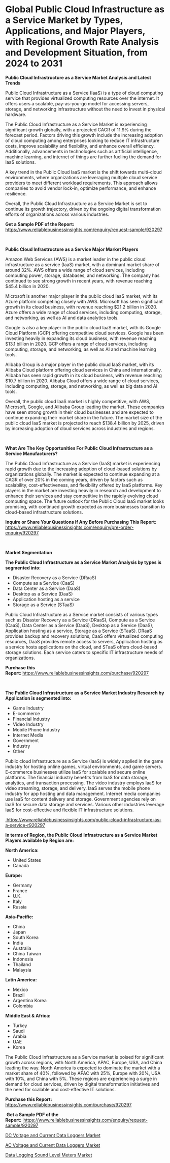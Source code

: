 <p><h1>Global Public Cloud Infrastructure as a Service Market by Types, Applications, and Major Players, with Regional Growth Rate Analysis and Development Situation, from 2024 to 2031</h1></p><p><strong>Public Cloud Infrastructure as a Service Market Analysis and Latest Trends</strong></p>
<p><p>Public Cloud Infrastructure as a Service (IaaS) is a type of cloud computing service that provides virtualized computing resources over the internet. It offers users a scalable, pay-as-you-go model for accessing servers, storage, and networking infrastructure without the need to invest in physical hardware.</p><p>The Public Cloud Infrastructure as a Service Market is experiencing significant growth globally, with a projected CAGR of 11.9% during the forecast period. Factors driving this growth include the increasing adoption of cloud computing among enterprises looking to reduce IT infrastructure costs, improve scalability and flexibility, and enhance overall efficiency. Additionally, advancements in technologies such as artificial intelligence, machine learning, and internet of things are further fueling the demand for IaaS solutions.</p><p>A key trend in the Public Cloud IaaS market is the shift towards multi-cloud environments, where organizations are leveraging multiple cloud service providers to meet different workload requirements. This approach allows companies to avoid vendor lock-in, optimize performance, and enhance resilience.</p><p>Overall, the Public Cloud Infrastructure as a Service Market is set to continue its growth trajectory, driven by the ongoing digital transformation efforts of organizations across various industries.</p></p>
<p><strong>Get a Sample PDF of the Report:&nbsp;</strong> <a href="https://www.reliablebusinessinsights.com/enquiry/request-sample/920297">https://www.reliablebusinessinsights.com/enquiry/request-sample/920297</a></p>
<p>&nbsp;</p>
<p><strong>Public Cloud Infrastructure as a Service Major Market Players</strong></p>
<p><p>Amazon Web Services (AWS) is a market leader in the public cloud infrastructure as a service (IaaS) market, with a dominant market share of around 32%. AWS offers a wide range of cloud services, including computing power, storage, databases, and networking. The company has continued to see strong growth in recent years, with revenue reaching $45.4 billion in 2020.</p><p>Microsoft is another major player in the public cloud IaaS market, with its Azure platform competing closely with AWS. Microsoft has seen significant growth in its cloud business, with revenue reaching $21.2 billion in 2020. Azure offers a wide range of cloud services, including computing, storage, and networking, as well as AI and data analytics tools.</p><p>Google is also a key player in the public cloud IaaS market, with its Google Cloud Platform (GCP) offering competitive cloud services. Google has been investing heavily in expanding its cloud business, with revenue reaching $13.1 billion in 2020. GCP offers a range of cloud services, including computing, storage, and networking, as well as AI and machine learning tools.</p><p>Alibaba Group is a major player in the public cloud IaaS market, with its Alibaba Cloud platform offering cloud services in China and internationally. Alibaba has seen rapid growth in its cloud business, with revenue reaching $10.7 billion in 2020. Alibaba Cloud offers a wide range of cloud services, including computing, storage, and networking, as well as big data and AI tools.</p><p>Overall, the public cloud IaaS market is highly competitive, with AWS, Microsoft, Google, and Alibaba Group leading the market. These companies have seen strong growth in their cloud businesses and are expected to continue expanding their market share in the future. The market size of the public cloud IaaS market is projected to reach $138.4 billion by 2025, driven by increasing adoption of cloud services across industries and regions.</p></p>
<p>&nbsp;</p>
<p><strong>What Are The Key Opportunities For Public Cloud Infrastructure as a Service Manufacturers?</strong></p>
<p><p>The Public Cloud Infrastructure as a Service (IaaS) market is experiencing rapid growth due to the increasing adoption of cloud-based solutions by organizations globally. The market is expected to continue expanding at a CAGR of over 20% in the coming years, driven by factors such as scalability, cost-effectiveness, and flexibility offered by IaaS platforms. Key players in the market are investing heavily in research and development to enhance their services and stay competitive in the rapidly evolving cloud computing space. The future outlook for the Public Cloud IaaS market looks promising, with continued growth expected as more businesses transition to cloud-based infrastructure solutions.</p></p>
<p><strong>Inquire or Share Your Questions If Any Before Purchasing This Report:</strong> <a href="https://www.reliablebusinessinsights.com/enquiry/pre-order-enquiry/920297">https://www.reliablebusinessinsights.com/enquiry/pre-order-enquiry/920297</a></p>
<p>&nbsp;</p>
<p><strong>Market Segmentation</strong></p>
<p><strong>The Public Cloud Infrastructure as a Service Market Analysis by types is segmented into:</strong></p>
<p><ul><li>Disaster Recovery as a Service (DRaaS)</li><li>Compute as a Service (CaaS)</li><li>Data Center as a Service (DaaS)</li><li>Desktop as a Service (DaaS)</li><li>Application hosting as a service</li><li>Storage as a Service (STaaS)</li></ul></p>
<p><p>Public Cloud Infrastructure as a Service market consists of various types such as Disaster Recovery as a Service (DRaaS), Compute as a Service (CaaS), Data Center as a Service (DaaS), Desktop as a Service (DaaS), Application hosting as a service, Storage as a Service (STaaS). DRaaS provides backup and recovery solutions, CaaS offers virtualized computing resources, DaaS provides remote access to servers, Application hosting as a service hosts applications on the cloud, and STaaS offers cloud-based storage solutions. Each service caters to specific IT infrastructure needs of organizations.</p></p>
<p><strong>Purchase this Report:&nbsp;</strong><a href="https://www.reliablebusinessinsights.com/purchase/920297">https://www.reliablebusinessinsights.com/purchase/920297</a></p>
<p>&nbsp;</p>
<p><strong>The Public Cloud Infrastructure as a Service Market Industry Research by Application is segmented into:</strong></p>
<p><ul><li>Game Industry</li><li>E-commerce</li><li>Financial Industry</li><li>Video Industry</li><li>Mobile Phone Industry</li><li>Internet Media</li><li>Government</li><li>Industry</li><li>Other</li></ul></p>
<p><p>Public cloud Infrastructure as a Service (IaaS) is widely applied in the game industry for hosting online games, virtual environments, and game servers. E-commerce businesses utilize IaaS for scalable and secure online platforms. The financial industry benefits from IaaS for data storage, analytics, and transaction processing. The video industry employs IaaS for video streaming, storage, and delivery. IaaS serves the mobile phone industry for app hosting and data management. Internet media companies use IaaS for content delivery and storage. Government agencies rely on IaaS for secure data storage and services. Various other industries leverage IaaS for cost-effective and flexible IT infrastructure solutions.</p></p>
<p><a href="https://www.reliablebusinessinsights.com/public-cloud-infrastructure-as-a-service-r920297">&nbsp;https://www.reliablebusinessinsights.com/public-cloud-infrastructure-as-a-service-r920297</a></p>
<p><strong>In terms of Region, the Public Cloud Infrastructure as a Service Market Players available by Region are:</strong></p>
<p>
    <p> <strong> North America: </strong>
        <ul>
            <li>United States</li>
            <li>Canada</li>
        </ul>
        </p> 
    <p> <strong> Europe: </strong>
        <ul>
            <li>Germany</li>
            <li>France</li>
            <li>U.K.</li>
            <li>Italy</li>
            <li>Russia</li>
        </ul>
        </p> 
    <p> <strong> Asia-Pacific: </strong>
        <ul>
            <li>China</li>
            <li>Japan</li>
            <li>South Korea</li>
            <li>India</li>
            <li>Australia</li>
            <li>China Taiwan</li>
            <li>Indonesia</li>
            <li>Thailand</li>
            <li>Malaysia</li>
        </ul>
        </p> 
    <p> <strong> Latin America: </strong>
        <ul>
            <li>Mexico</li>
            <li>Brazil</li>
            <li>Argentina Korea</li>
            <li>Colombia</li>
        </ul>
        </p> 
    <p> <strong> Middle East & Africa: </strong>
        <ul>
            <li>Turkey</li>
            <li>Saudi</li>
            <li>Arabia</li>
            <li>UAE</li>
            <li>Korea</li>
        </ul>
    </p>
    </p>
<p><p>The Public Cloud Infrastructure as a Service market is poised for significant growth across regions, with North America, APAC, Europe, USA, and China leading the way. North America is expected to dominate the market with a market share of 40%, followed by APAC with 25%, Europe with 20%, USA with 10%, and China with 5%. These regions are experiencing a surge in demand for cloud services, driven by digital transformation initiatives and the need for scalable and cost-effective IT solutions.</p></p>
<p><strong>Purchase this Report: </strong><a href="https://www.reliablebusinessinsights.com/purchase/920297">https://www.reliablebusinessinsights.com/purchase/920297</a></p>
<p>&nbsp;<strong>Get a Sample PDF of the Report:&nbsp;&nbsp;</strong><a href="https://www.reliablebusinessinsights.com/enquiry/request-sample/920297">https://www.reliablebusinessinsights.com/enquiry/request-sample/920297</a></p>
<p><strong></strong></p>
<p><p><a href="https://github.com/Sinjinluong3e0awx2m195k76/Market-Research-Report-List-3/blob/main/dc-voltage-and-current-data-loggers-market.md">DC Voltage and Current Data Loggers Market</a></p><p><a href="https://github.com/shotows/Market-Research-Report-List-3/blob/main/ac-voltage-and-current-data-loggers-market.md">AC Voltage and Current Data Loggers Market</a></p><p><a href="https://github.com/LitzyGulgowski2023/Market-Research-Report-List-1/blob/main/data-logging-sound-level-meters-market.md">Data Logging Sound Level Meters Market</a></p></p>